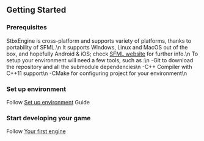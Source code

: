## Getting Started ##

### Prerequisites

StbxEngine is cross-platform and supports variety of platforms, thanks to portability of SFML.\n
It supports Windows, Linux and MacOS out of the box, and hopefully Android & iOS; check [SFML website]() for further info.\n
To setup your environment will need a few tools, such as :\n
  -Git to download the repository and all the submodule dependencies\n
  -C++ Compiler with C++11 support\n
  -CMake for configuring project for your environment\n

### Set up environment

Follow [Set up environment](SetUpEnvironment.md) Guide

### Start developing your game

Follow [Your first engine](YourFirstEngine.md)
